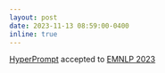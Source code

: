 ```yaml
---
layout: post
date: 2023-11-13 08:59:00-0400
inline: true
---
```


[HyperPrompt](https://arxiv.org/abs/2310.13024) accepted to [EMNLP 2023](https://2023.emnlp.org/)

